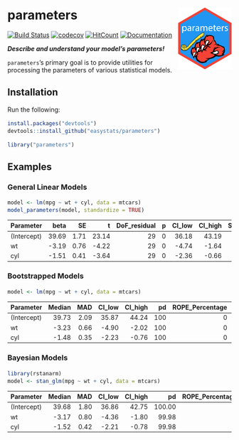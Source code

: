 
# parameters <img src='man/figures/logo.png' align="right" height="139" />

[![Build
Status](https://travis-ci.org/easystats/parameters.svg?branch=master)](https://travis-ci.org/easystats/parameters)
[![codecov](https://codecov.io/gh/easystats/parameters/branch/master/graph/badge.svg)](https://codecov.io/gh/easystats/parameters)
[![HitCount](http://hits.dwyl.io/easystats/parameters.svg)](http://hits.dwyl.io/easystats/parameters)
[![Documentation](https://img.shields.io/badge/documentation-parameters-orange.svg?colorB=E91E63)](https://easystats.github.io/parameters/)

***Describe and understand your model’s parameters\!***

`parameters`’s primary goal is to provide utilities for processing the
parameters of various statistical models.

## Installation

Run the following:

``` r
install.packages("devtools")
devtools::install_github("easystats/parameters")
```

``` r
library("parameters")
```

## Examples

### General Linear Models

``` r
model <- lm(mpg ~ wt + cyl, data = mtcars)
model_parameters(model, standardize = TRUE)
```

| Parameter   |   beta |   SE |      t | DoF\_residual | p | CI\_low | CI\_high | Std\_beta | Std\_SE | Std\_CI\_low | Std\_CI\_high |
| :---------- | -----: | ---: | -----: | ------------: | -: | ------: | -------: | --------: | ------: | -----------: | ------------: |
| (Intercept) |  39.69 | 1.71 |  23.14 |            29 | 0 |   36.18 |    43.19 |      0.00 |    0.08 |       \-0.15 |          0.15 |
| wt          | \-3.19 | 0.76 | \-4.22 |            29 | 0 |  \-4.74 |   \-1.64 |    \-0.52 |    0.12 |       \-0.77 |        \-0.27 |
| cyl         | \-1.51 | 0.41 | \-3.64 |            29 | 0 |  \-2.36 |   \-0.66 |    \-0.45 |    0.12 |       \-0.70 |        \-0.20 |

### Bootstrapped Models

``` r
model <- lm(mpg ~ wt + cyl, data = mtcars)
```

| Parameter   | Median |  MAD | CI\_low | CI\_high |  pd | ROPE\_Percentage | ROPE\_Equivalence |
| :---------- | -----: | ---: | ------: | -------: | --: | ---------------: | :---------------- |
| (Intercept) |  39.73 | 2.09 |   35.87 |    44.24 | 100 |                0 | rejected          |
| wt          | \-3.23 | 0.66 |  \-4.90 |   \-2.02 | 100 |                0 | rejected          |
| cyl         | \-1.48 | 0.35 |  \-2.23 |   \-0.76 | 100 |                0 | rejected          |

### Bayesian Models

``` r
library(rstanarm)
model <- stan_glm(mpg ~ wt + cyl, data = mtcars)
```

| Parameter   | Median |  MAD | CI\_low | CI\_high |     pd | ROPE\_Percentage | ROPE\_Equivalence |
| :---------- | -----: | ---: | ------: | -------: | -----: | ---------------: | :---------------- |
| (Intercept) |  39.68 | 1.80 |   36.86 |    42.75 | 100.00 |                0 | rejected          |
| wt          | \-3.17 | 0.80 |  \-4.36 |   \-1.80 |  99.98 |                0 | rejected          |
| cyl         | \-1.52 | 0.42 |  \-2.21 |   \-0.78 |  99.98 |                0 | rejected          |
